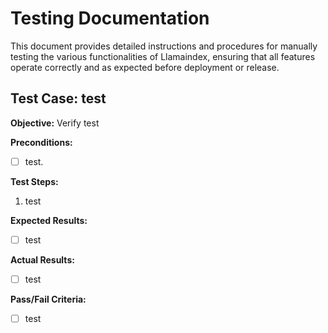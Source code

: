 # Testing Documentation

This document provides detailed instructions and procedures for manually testing
the various functionalities of Llamaindex, ensuring that all features operate
correctly and as expected before deployment or release.

## Test Case: test

**Objective:** Verify test

**Preconditions:**

- [ ] test.

**Test Steps:**

1. test

**Expected Results:**

- [ ] test

**Actual Results:**

- [ ] test

**Pass/Fail Criteria:**

- [ ] test
